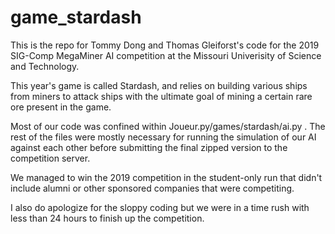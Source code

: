 # game_stardash

This is the repo for Tommy Dong and Thomas Gleiforst's code for the 2019 SIG-Comp MegaMiner AI competition at the Missouri Univerisity of Science and Technology.

This year's game is called Stardash, and relies on building various ships from miners to attack ships with the ultimate goal of mining a certain rare ore present in the game.

Most of our code was confined within Joueur.py/games/stardash/ai.py . The rest of the files were mostly necessary for running the simulation of our AI against each other before submitting the final zipped version to the competition server.

We managed to win the 2019 competition in the student-only run that didn't include alumni or other sponsored companies that were competiting.

I also do apologize for the sloppy coding but we were in a time rush with less than 24 hours to finish up the competition.
